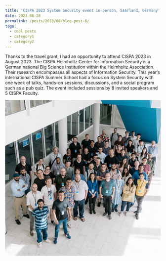 ```yaml
---
title: 'CISPA 2023 System Security event in-person, Saarland, Germany'
date: 2023-08-28
permalink: /posts/2013/08/blog-post-6/
tags:
  - cool posts
  - category1
  - category2
---
```




Thanks to the travel grant, I had an opportunity to attend CISPA 2023 in August 2023. The CISPA Helmholtz Center for Information Security is a German national Big Science Institution within the Helmholtz Association. Their research encompasses all aspects of Information Security. This year‘s international CISPA Summer School had a focus on System Security with one week of talks, hands-on sessions, discussions, and a social program such as a pub quiz. The event included sessions by 8 invited speakers and 5 CISPA Faculty. 

![](/images/CISPA-2023.jpg)








